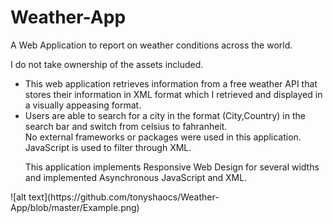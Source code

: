 # Weather-App
A Web Application to report on weather conditions across the world.

I do not take ownership of the assets included.

<ul>
  <li>
This web application retrieves information from a free weather API that stores their information in XML format which I retrieved and displayed in a visually appeasing format.
  </li>
  <li>
Users are able to search for a city in the format (City,Country) in the search bar and switch from celsius to fahranheit.
  </li>
No external frameworks or packages were used in this application. JavaScript is used to filter through XML.

This application implements Responsive Web Design for several widths and implemented Asynchronous JavaScript and XML.

</ul>
![alt text](https://github.com/tonyshaocs/Weather-App/blob/master/Example.png)

